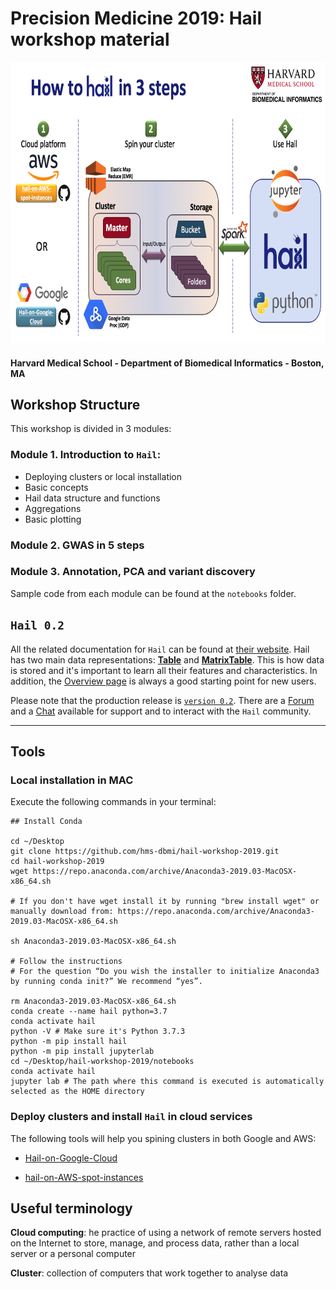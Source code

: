 # Precision Medicine 2019: Hail workshop material

<img src="https://github.com/hms-dbmi/hail-workshop-2019/blob/master/images/workshop-cover.png" height="450">

#### Harvard Medical School - Department of Biomedical Informatics - Boston, MA

## Workshop Structure

This workshop is divided in 3 modules: 

### Module 1. **Introduction to `Hail`:**

  - Deploying clusters or local installation
  - Basic concepts 
  - Hail data structure and functions
  - Aggregations
  - Basic plotting 

### Module 2. **GWAS in 5 steps**

###  Module 3. **Annotation, PCA and variant discovery**

Sample code from each module can be found at the `notebooks` folder.

## `Hail 0.2`
All the related documentation for `Hail` can be found at [their website](<https://hail.is/index.html>). Hail has two main data representations: [**Table**](<https://hail.is/docs/0.2/hail.Table.html#hail.Table>) and [**MatrixTable**](<https://hail.is/docs/0.2/overview/matrix_table.html>). This is how data is stored and it's important to learn all their features and characteristics. In addition, the [Overview page](<https://hail.is/docs/0.2/overview/index.html>) is always a good starting point for new users.  

Please note that the production release is [`version 0.2`](<https://hail.is/docs/0.2/index.html>). There are a [Forum](<https://discuss.hail.is/>) and a [Chat](<https://hail.zulipchat.com/login/>) available for support and to interact with the `Hail` community.

--- 



## Tools

### Local installation in MAC

Execute the following commands in your terminal:

```
## Install Conda 

cd ~/Desktop
git clone https://github.com/hms-dbmi/hail-workshop-2019.git
cd hail-workshop-2019
wget https://repo.anaconda.com/archive/Anaconda3-2019.03-MacOSX-x86_64.sh

# If you don't have wget install it by running "brew install wget" or manually download from: https://repo.anaconda.com/archive/Anaconda3-2019.03-MacOSX-x86_64.sh

sh Anaconda3-2019.03-MacOSX-x86_64.sh

# Follow the instructions 
# For the question “Do you wish the installer to initialize Anaconda3 by running conda init?” We recommend “yes”.

rm Anaconda3-2019.03-MacOSX-x86_64.sh
conda create --name hail python=3.7
conda activate hail
python -V # Make sure it's Python 3.7.3
python -m pip install hail
python -m pip install jupyterlab
cd ~/Desktop/hail-workshop-2019/notebooks
conda activate hail
jupyter lab # The path where this command is executed is automatically selected as the HOME directory
```



###  Deploy clusters and install `Hail` in cloud services 

The following tools will help you spining clusters in both Google and AWS:

- [Hail-on-Google-Cloud](https://github.com/hms-dbmi/Hail-on-Google-Cloud "DataProc Repo")

- [hail-on-AWS-spot-instances](https://github.com/hms-dbmi/hail-on-AWS-spot-instances "AWS Repo")


## Useful terminology

**Cloud computing**: he practice of using a network of remote servers hosted on the Internet to store, manage, and process data, rather than a local server or a personal computer

**Cluster**: collection of computers that work together to analyse data

